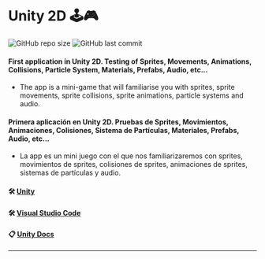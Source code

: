 # Unity 2D 🕹🎮

![GitHub repo size](https://img.shields.io/github/repo-size/dfleper/Unity2D?logo=github)
![GitHub last commit](https://img.shields.io/github/last-commit/dfleper/Unity2D?color=blue&label=last-commit&logo=github&logoColor=white)

#### First application in Unity 2D. Testing of Sprites, Movements, Animations, Collisions, Particle System, Materials, Prefabs, Audio, etc...
- The app is a mini-game that will familiarise you with sprites, sprite movements, sprite collisions, sprite animations, particle systems and audio.

#### Primera aplicación en Unity 2D. Pruebas de Sprites, Movimientos, Animaciones, Colisiones, Sistema de Partículas, Materiales, Prefabs, Audio, etc...
- La app es un mini juego con el que nos familiarizaremos con sprites, movimientos de sprites, colisiones de sprites, animaciones de sprites, sistemas de partículas y audio.

#### 🛠 [Unity](https://unity.com/)
#### 🛠 [Visual Studio Code](https://code.visualstudio.com/) 
#### 📋 [Unity Docs](https://docs.unity3d.com/Manual/index.html) 
-----
